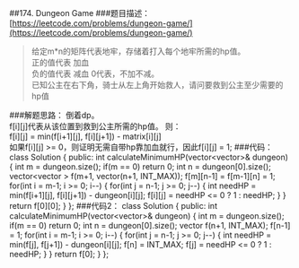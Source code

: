 ##174. Dungeon Game
###题目描述：[https://leetcode.com/problems/dungeon-game/](https://leetcode.com/problems/dungeon-game/)
> 给定m*n的矩阵代表地牢，存储着打入每个地牢所需的hp值。    
> 正的值代表 加血    
> 负的值代表 减血 
> 0代表，不加不减。   
> 已知公主在右下角，骑士从左上角开始救人，请问要救到公主至少需要的hp值

###解题思路：
倒着dp。    
f[i][j]代表从该位置到救到公主所需的hp值。
则：    
f[i][j] = min(f[i+1][j], f[i][j+1]) - matrix[i][j]      
如果f[i][j] >= 0，则证明无需自带hp靠加血就行，因此f[i][j] = 1;
###代码：
	class Solution {
	public:
	    int calculateMinimumHP(vector<vector<int>>& dungeon) {
	        int m = dungeon.size();
	        if(m == 0) return 0;
	        int n = dungeon[0].size();
	        vector<vector<int> > f(m+1, vector<int>(n+1, INT_MAX));
	        f[m][n-1] = f[m-1][n] = 1;
	        for(int i = m-1; i >= 0; i--) {
	            for(int j = n-1; j >= 0; j--) {
	                int needHP = min(f[i+1][j], f[i][j+1]) - dungeon[i][j];
	                f[i][j] = needHP <= 0 ? 1 : needHP;
	            }
	        }
	        return f[0][0];
	    }
	};
###代码2：
	class Solution {
	public:
	    int calculateMinimumHP(vector<vector<int>>& dungeon) {
	        int m = dungeon.size();
	        if(m == 0) return 0;
	        int n = dungeon[0].size();
	        vector<int> f(n+1, INT_MAX);
	        f[n-1] = 1;
	        for(int i = m-1; i >= 0; i--) {
	            for(int j = n-1; j >= 0; j--) {
	                int needHP = min(f[j], f[j+1]) - dungeon[i][j];
	                f[n] = INT_MAX;
	                f[j] = needHP <= 0 ? 1 : needHP;
	            }
	        }
	        return f[0];
	    }
	};